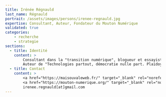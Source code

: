 ```yaml
---
title: Irénée Régnauld
last_name: Régnauld
portrait: /assets/images/persons/irenee-regnauld.jpg
expertise: Consultant, Auteur, Fondateur du Mouton Numérique
validated: true
categories:
    - recherche
    - strategie
sections:
  - title: Identité
    content: >
        Consultant dans la "transition numérique", blogueur et essayiste, chercheur associé à l'UTC, et co-fondateur de l'association Le Mouton Numérique.
        Auteur de "Technologies partout, démocratie nulle part. Plaidoyer pour que les choix technologiques deviennent l'affaire de tous", chez FYP Editions.
  - title: Contact
    content: >
        <a href="https://maisouvaleweb.fr/" target="_blank" rel="noreferrer">Site</a> –
        <a href="https://mouton-numerique.org/" target="_blank" rel="noreferrer">Le Mouton Numérique</a> –
        irenee.regnauld[at]gmail.com
---
```

